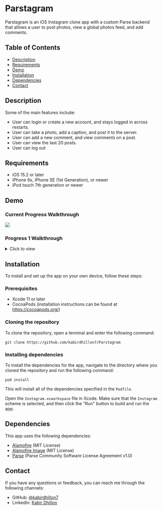 # Parstagram
Parstagram is an iOS Instagram clone app with a custom Parse backend that allows a user to post photos, view a global photos feed, and add comments.

## Table of Contents

- [Description](#description)
- [Requirements](#Requirements)
- [Demo](#demo)
- [Installation](#installation)
- [Dependencies](#dependencies)
- [Contact](#contact)

## Description

Some of the main features include:

- User can login or create a new account, and stays logged in across restarts.
- User can take a photo, add a caption, and post it to the server.
- User can add a new comment, and view comments on a post.
- User can view the last 20 posts.
- User can log out

## Requirements

- iOS 15.2 or later
- iPhone 6s, iPhone SE (1st Generation), or newer
- iPod touch 7th generation or newer

## Demo
### Current Progress Walkthrough
<img src="https://github.com/kabirdhillon7/Instagram--iOS-/blob/main/Walkthrough%202.gif" width=250><br>

### Progress 1 Walkthrough
<details>
  <summary>Click to view</summary>
  
  <img src="https://github.com/kabirdhillon7/Instagram--iOS-/blob/main/Walkthrough%201.gif" width=250><br>
</details>

## Installation

To install and set up the app on your own device, follow these steps:

### Prerequisites
- Xcode 11 or later
- CocoaPods (installation instructions can be found at https://cocoapods.org/)

### Cloning the repository

To clone the repository, open a terminal and enter the following command:
```
git clone https://github.com/kabirdhillon7/Parstagram
```

### Installing dependencies

To install the dependencies for the app, navigate to the directory where you cloned the repository and run the following command:
```
pod install
```
This will install all of the dependencies specified in the `Podfile`.

Open the `Instagram.xcworkspace` file in Xcode. Make sure that the `Instagram` scheme is selected, and then click the "Run" button to build and run the app.

## Dependencies

This app uses the following dependencies:

- [Alamofire](https://github.com/Alamofire/Alamofire) (MIT License)
- [Alamofire Image](https://github.com/Alamofire/AlamofireImage) (MIT License)
- [Parse](https://github.com/parse-community/Parse-SDK-iOS-OSX) (Parse Community Software License Agreement v1.0)

## Contact

If you have any questions or feedback, you can reach me through the following channels:

- GitHub: [@kabirdhillon7](https://github.com/kabirdhillon7)
- LinkedIn: [Kabir Dhillon](https://www.linkedin.com/in/kabirdhillon/)
